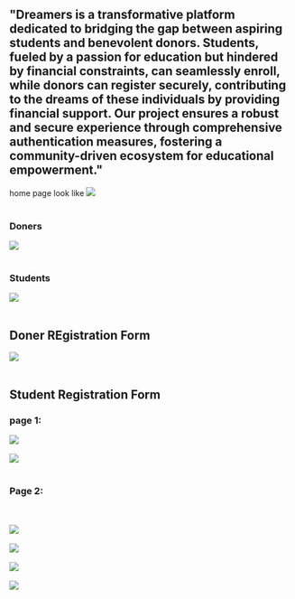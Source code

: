 <h2>"Dreamers is a transformative platform dedicated to bridging the gap between aspiring students and benevolent donors. Students, fueled by a passion for education but hindered by financial constraints, can seamlessly enroll, while donors can register securely, contributing to the dreams of these individuals by providing financial support. Our project ensures a robust and secure experience through comprehensive authentication measures, fostering a community-driven ecosystem for educational empowerment."</h2>
home page look like
<img src="https://github.com/Harshit9651/dremers/assets/130920101/4b2893f2-e4f4-45df-b7c3-ae874ce57021">
<br>
<br>
<h3>Doners</h3>
<img src="https://github.com/Harshit9651/dremers/assets/130920101/80ac60c4-eecd-4368-bcc2-000d40cc6726">
<br>
<br>
<h3>Students</h3>
<img src="https://github.com/Harshit9651/dremers/assets/130920101/3135a283-57f7-4fa8-b378-494650388236">
<br>
<br>
<h2>Doner REgistration Form</h2>

<img src="https://github.com/Harshit9651/dremers/assets/130920101/73c17475-3642-461d-a48e-965b22dade26">
<br>
<br>
<h2>Student Registration Form</h2>
<h3>page 1:</h3>
<img src="https://github.com/Harshit9651/dremers/assets/130920101/63280f2d-5b0a-4bb4-acb5-399f55f3aad4">
<br>
<br>
<img src="https://github.com/Harshit9651/dremers/assets/130920101/ae2cfaf4-3aba-4794-bb86-6c696536878c">
<br>
<br>
<h3>Page 2:</h3>
<br>
<br>
<img src="https://github.com/Harshit9651/dremers/assets/130920101/39c11146-d456-4026-8142-6d2367346e84">
<br>
<br>
<img src="https://github.com/Harshit9651/dremers/assets/130920101/e65cf475-4f96-43e0-a86e-87c7fb7d44be">
<br>
<br>
<img src="https://github.com/Harshit9651/dremers/assets/130920101/0a1f6c0f-e2f8-49ff-8484-c9208bff907d">
<br>
<br>
<img src="https://github.com/Harshit9651/dremers/assets/130920101/fdf286f0-18c0-45dc-85c8-312f09526eee">










